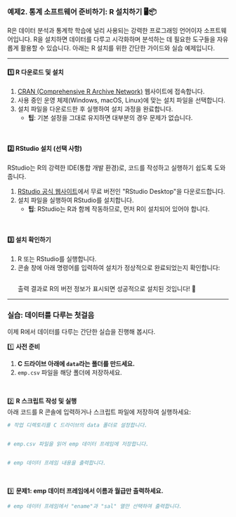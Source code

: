 ### 예제2. 통계 소프트웨어 준비하기: R 설치하기 🖥️📦  

R은 데이터 분석과 통계학 학습에 널리 사용되는 강력한 프로그래밍 언어이자 소프트웨어입니다. R을 설치하면 데이터를 다루고 시각화하며 분석하는 데 필요한 도구들을 자유롭게 활용할 수 있습니다. 아래는 R 설치를 위한 간단한 가이드와 실습 예제입니다.  

---

#### **1️⃣ R 다운로드 및 설치**  
1. [CRAN (Comprehensive R Archive Network)](https://cran.r-project.org/) 웹사이트에 접속합니다.  
2. 사용 중인 운영 체제(Windows, macOS, Linux)에 맞는 설치 파일을 선택합니다.  
3. 설치 파일을 다운로드한 후 실행하여 설치 과정을 완료합니다.  
   - **팁**: 기본 설정을 그대로 유지하면 대부분의 경우 문제가 없습니다.  

&nbsp;  

#### **2️⃣ RStudio 설치** (선택 사항)  
RStudio는 R의 강력한 IDE(통합 개발 환경)로, 코드를 작성하고 실행하기 쉽도록 도와줍니다.  
1. [RStudio 공식 웹사이트](https://posit.co/download/rstudio-desktop/)에서 무료 버전인 "RStudio Desktop"을 다운로드합니다.  
2. 설치 파일을 실행하여 RStudio를 설치합니다.  
   - **팁**: RStudio는 R과 함께 작동하므로, 먼저 R이 설치되어 있어야 합니다.  

&nbsp;  

#### **3️⃣ 설치 확인하기**  
1. R 또는 RStudio를 실행합니다.  
2. 콘솔 창에 아래 명령어를 입력하여 설치가 정상적으로 완료되었는지 확인합니다:  
   ```R

   ```  
   출력 결과로 R의 버전 정보가 표시되면 성공적으로 설치된 것입니다! 🎉  

---

### **실습: 데이터를 다루는 첫걸음**  
이제 R에서 데이터를 다루는 간단한 실습을 진행해 봅시다.  

1️⃣ **사전 준비**  
1. **C 드라이브 아래에 `data`라는 폴더를 만드세요.**  
2. `emp.csv` 파일을 해당 폴더에 저장하세요.  

&nbsp;  

2️⃣ **R 스크립트 작성 및 실행**  
아래 코드를 R 콘솔에 입력하거나 스크립트 파일에 저장하여 실행하세요:  

```R
# 작업 디렉토리를 C 드라이브의 data 폴더로 설정합니다.


# emp.csv 파일을 읽어 emp 데이터 프레임에 저장합니다.


# emp 데이터 프레임 내용을 출력합니다.

```

&nbsp;  

3️⃣ **문제1: emp 데이터 프레임에서 이름과 월급만 출력하세요.**  
```R
# emp 데이터 프레임에서 "ename"과 "sal" 열만 선택하여 출력합니다.




```


